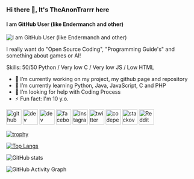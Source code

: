 ### Hi there 👋, It's TheAnonTrarrr here
#### I am GitHub User (like Endermanch and other)
![I am GitHub User (like Endermanch and other)](https://i.pinimg.com/564x/3e/89/60/3e896099f8059f6d9622c2dae5e8cd07.jpg)

I really want do "Open Source Coding", "Programming Guide's" and something about games or AI!

Skills: 50/50 Python / Very low C / Very low JS / Low HTML

- 🔭 I’m currently working on my project, my github page and repository  
- 🌱 I’m currently learning Python, Java, JavaScript, C and PHP 
- 🤔 I’m looking for help with Coding Process 
- ⚡ Fun fact: I'm 10 y.o. 


[<img src='https://cdn.jsdelivr.net/npm/simple-icons@3.0.1/icons/github.svg' alt='github' height='40'>](https://github.com/ProPlay1123141)  [<img src='https://cdn.jsdelivr.net/npm/simple-icons@3.0.1/icons/dev-dot-to.svg' alt='dev' height='40'>](https://dev.to/theanontrarrr)  [<img src='https://cdn.jsdelivr.net/npm/simple-icons@3.0.1/icons/hashnode.svg' alt='dev' height='40'>](https://an1693-theanontrarrr.hashnode.dev/)  [<img src='https://cdn.jsdelivr.net/npm/simple-icons@3.0.1/icons/facebook.svg' alt='facebook' height='40'>](https://www.facebook.com/profile.php?id=100024232068129)  [<img src='https://cdn.jsdelivr.net/npm/simple-icons@3.0.1/icons/instagram.svg' alt='instagram' height='40'>](https://www.instagram.com/theanontrarrr/)  [<img src='https://cdn.jsdelivr.net/npm/simple-icons@3.0.1/icons/twitter.svg' alt='twitter' height='40'>](https://twitter.com/TTrarrr)  [<img src='https://cdn.jsdelivr.net/npm/simple-icons@3.0.1/icons/codepen.svg' alt='codepen' height='40'>](https://codepen.io/proplay1123141)  [<img src='https://cdn.jsdelivr.net/npm/simple-icons@3.0.1/icons/stackoverflow.svg' alt='stackoverflow' height='40'>](https://stackoverflow.com/users/17554117)  [<img src='https://cdn.jsdelivr.net/npm/simple-icons@3.0.1/icons/reddit.svg' alt='Reddit' height='40'>](https://www.reddit.com/user/theanontrarrr)  

[![trophy](https://github-profile-trophy.vercel.app/?username=ProPlay1123141)](https://github.com/ryo-ma/github-profile-trophy)

[![Top Langs](https://github-readme-stats.vercel.app/api/top-langs/?username=ProPlay1123141)](https://github.com/anuraghazra/github-readme-stats)

![GitHub stats](https://github-readme-stats.vercel.app/api?username=ProPlay1123141&show_icons=true)  

![GitHub Activity Graph](https://activity-graph.herokuapp.com/graph?username=ProPlay1123141)  

